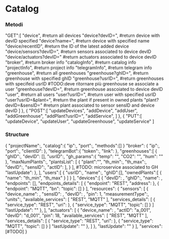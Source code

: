 # Catalog

### Metodi
"GET":[
                "device",   #return all devices
                "device?devID=",    #return device with devID specified
                "device?name=", #return device with specified name
                "device/recentID",  #return the ID of the latest added device
                "device/sensors?devID=",    #return sensors associated to device devID
                "device/actuators?devID="   #return actuators associated to device devID
                "broker",   #return broker info
                "catalogInfo",  #return catalog info
                "projectInfo",  #return project info
                "telegramInfo", #return telegram info
                "greenhouse",   #return all greenhouses
                "greenhouse?ghID=", #return greenhouse with specified ghID
                "greenhouse?usrID=",    #return greenhouses with specifeid usrID #TODO:deve ritornare più greenhouse se associate a user
                "greenhouse?devID=",    #return greenhouse asscoiated to device devID
                "user", #return all users
                "user?usrID=", #return user with specified usrID
                "user?usrID=&plant=",   #return the plant if present in owned plants
                "plant?devID=&sensID="  #return plant associated to sensor sensID and device devID
            ]
        },
        {
            "POST":[
                "updateDevices",
                "addDevice",
                "addUser",
                "addGreenhouse",
                "addPlant?usrID=",
                "addService",
            ]
        },
        {
            "PUT":[
                "updateDevice",
                "updateUser",
                "updateGreenhouse",
                "updateService"
            ]

### Structure
{
    "projectName":,
    "catalog":{
        "ip":,
        "port":,
        "methods":[]
    }
    "broker": {
        "ip":,
        "port":,
        "clientID":
    },
    "telegramBot":{
        "token":,
        "link":
    },
    "greenhouses":[
        {
            "ghID":,
            "devID": [],
            "usrID":,
            "gh_params":{
                "temp": "",
                "CO2": "",
                "hum": ""
            },
            "maxNumPlants":,
            "plantsList": [
                {
                    "plant":"",
                    "th_min":,
                    "th_max":,
                    "devID":, 
                    "sensID":,
                    "actID":
                ],
                }
            ],
            #TODO: microservice associated to GH
            "lastUpdate":
        },
    ],
    "users":[
        {
            "usrID":,
            "name":,
            "ghID":[],
            "ownedPlants":[
                {
                    "name":
                    "th_min",
                    "th_max"
                }
            ]
        }
    ],
    "devices":[
        {
            "devID": ,
            "ghID":,
            "name": ,
            "endpoints": [],
            "endpoints_details": [
                {
                    "endpoint": "REST",
                    "address":
                },
                {
                    "endpoint": "MQTT",
                    "bn":
                    "topic": []
                }
            ],
            "resources": {
                "sensors": [
                    {
                        "device_name": ,
                        "sensID": ,
                        "devID": ,
                        "pin": 1,
                        "measurementType":,
                        "units":,
                        "available_services": [
                            "REST",
                            "MQTT"
                        ],
                        "services_details": [
                            {
                                "service_type": "REST",
                                "uri":
                            },
                            {
                                "service_type": "MQTT",
                                "topic": []
                            }
                        ]
                        "lastUpdate": ""
                    },
                ],
                "actuators": [
                    {
                        "device_name": ,
                        "actID": "a_001",
                        "devID": "d_001",
                        "pin": 18,
                        "available_services": [
                            "REST",
                            "MQTT"
                        ],
                        "services_details": [
                            {
                                "service_type": "REST",
                                "uri":
                            },
                            {
                                "service_type": "MQTT",
                                "topic": []
                            }
                        ]
                        "lastUpdate": ""
                    },
                ]
            },
            "lastUpdate": ""
        }
    ],
    "services":[#TODO]
}

